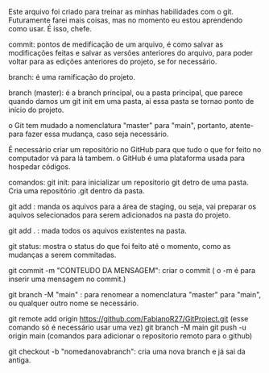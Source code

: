 Este arquivo foi criado para treinar as minhas habilidades com o git. Futuramente farei mais coisas, mas no momento eu estou aprendendo como usar. É isso, chefe.

commit: pontos de medificação de um arquivo, é como salvar as modificações feitas e salvar as versões anteriores do arquivo, para poder voltar para as edições anteriores do projeto, se for necessário.

branch: é uma ramificação do projeto.

branch (master): é a branch principal, ou a pasta principal, que parece quando damos um git init em uma pasta, aí essa pasta se tornao ponto de início do projeto.

o Git tem mudado a nomenclatura "master" para "main", portanto, atente- para fazer essa mudança, caso seja necessário.

É necessário criar um repositório no GitHub para que tudo o que for feito no computador vá para lá tambem. o GitHub é uma plataforma usada para hospedar códigos.

comandos:
git init: para inicializar um repositorio git detro de uma pasta. Cria uma repositório .git dentro da pasta.

git add <nome do arquivo>: manda os aquivos para a área de staging, ou seja, vai preparar os aquivos selecionados para serem adicionados na pasta do projeto.

git add . : mada todos os aquivos existentes na pasta.

git status: mostra o status do que foi feito até o momento, como as mudanças a serem commitadas.

git commit -m "CONTEUDO DA MENSAGEM": criar o commit ( o -m é para inserir uma mensagem no commit.)

git branch -M "main" : para renomear a nomenclatura "master" para "main", ou qualquer outro nome se necessário.

git remote add origin https://github.com/FabianoR27/GitProject.git (esse comando só é necessário usar uma vez)
git branch -M main
git push -u origin main
(comandos para adicionar o repositorio remoto para o github)

git checkout -b "nomedanovabranch": cria uma nova branch e já sai da antiga.